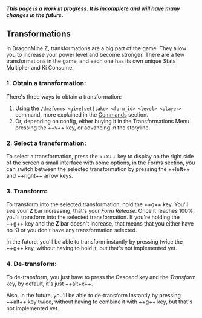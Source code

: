 ##### **This page is a work in progress. It is incomplete and will have many changes in the future.**

## **Transformations**

In DragonMine Z, transformations are a big part of the game. They allow you to increase your power level and become stronger. There are a few transformations in the game, and each one has its own unique Stats Multiplier and Ki Consume.

### 1. **Obtain a transformation:**

There's three ways to obtain a transformation:
1. Using the `/dmzforms <give|set|take> <form_id> <level> <player>` command, more explained in the [Commands](servers/commands.md) section.
2. Or, depending on config, either buying it in the Transformations Menu pressing the ++v++ key, or advancing in the storyline.

### 2. **Select a transformation:**

To select a transformation, press the ++x++ key to display on the right side of the screen a small interface with some options, in the Forms section, you can switch between the selected transformation by pressing the ++left++ and ++right++ arrow keys.

### 3. **Transform:**

To transform into the selected transformation, hold the ++g++ key. You'll see your **Z** bar increasing, that's your _Form Release_. Once it reaches 100%, you'll transform into the selected transformation. If you're holding the ++g++ key and the **Z** bar doesn't increase, that means that you either have no Ki or you don't have any transformation selected.

In the future, you'll be able to transform instantly by pressing twice the ++g++ key, without having to hold it, but that's not implemented yet.

### 4. **De-transform:**

To de-transform, you just have to press the _Descend_ key and the _Transform_ key, by default, it's just ++alt+x++.

Also, in the future, you'll be able to de-transform instantly by pressing ++alt++ key twice, without having to combine it with ++g++ key, but that's not implemented yet.